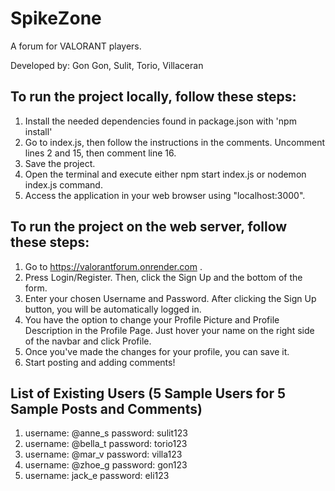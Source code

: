 # SpikeZone

A forum for VALORANT players.

Developed by: Gon Gon, Sulit, Torio, Villaceran

## To run the project locally, follow these steps:
1. Install the needed dependencies found in package.json with 'npm install'
2. Go to index.js, then follow the instructions in the comments. Uncomment lines 2 and 15, then comment line 16.
3. Save the project.
2. Open the terminal and execute either npm start index.js or nodemon index.js command.
3. Access the application in your web browser using "localhost:3000".

## To run the project on the web server, follow these steps:
1. Go to https://valorantforum.onrender.com .
2. Press Login/Register. Then, click the Sign Up and the bottom of the form.
3. Enter your chosen Username and Password. After clicking the Sign Up button, you will be automatically logged in.
4. You have the option to change your Profile Picture and Profile Description in the Profile Page. Just hover your name on the right side of the navbar and click Profile.
5. Once you've made the changes for your profile, you can save it.
6. Start posting and adding comments!

## List of Existing Users (5 Sample Users for 5 Sample Posts and Comments)
1. username: @anne_s    password: sulit123
2. username: @bella_t   password: torio123
3. username: @mar_v     password: villa123
4. username: @zhoe_g    password: gon123
5. username: jack_e     password: eli123